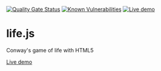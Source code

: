 [![Quality Gate Status](https://sonarcloud.io/api/project_badges/measure?project=erenard_life.js&metric=alert_status)](https://sonarcloud.io/dashboard?id=erenard_life.js)
[![Known Vulnerabilities](https://snyk.io/test/github/erenard/life.js/badge.svg)](https://snyk.io/test/github/erenard/life.js)
[![Live demo](https://img.shields.io/badge/live-demo-800080.svg)](https://erenard.github.io/life.js/)

life.js
=======

Conway's game of life with HTML5

[Live demo](https://erenard.github.io/life.js/ "Life demo")
